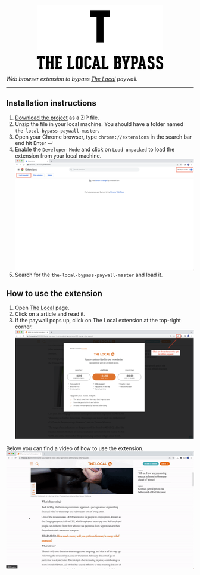 
<p align="center">
  <img src="assets/logo.png"/>
</p>


*Web browser extension to bypass [The Local](https://thelocal.de) paywall.*
____

## Installation instructions
1. [Download the project](https://github.com/jmcalves275/the-local-bypass-paywall/archive/refs/heads/master.zip) as a ZIP file.
2. Unzip the file in your local machine. You should have a folder named `the-local-bypass-paywall-master`.
3. Open your Chrome browser, type `chrome://extensions` in the search bar end hit Enter ↵
4. Enable the `Developer Mode` and click on `Load unpacked` to load the extension from your local machine.
![Installation instructions PNG](assets/instructions.png)
5. Search for the `the-local-bypass-paywall-master` and load it.


## How to use the extension
1. Open [The Local](https://thelocal.de) page.
2. Click on a article and read it.
3. If the paywall pops up, click on The Local extension at the top-right corner.
   ![How to use extension PNG](assets/how-to-use.png)

Below you can find a video of how to use the extension.
![How to use extension GIF](assets/how-to-use.gif)

